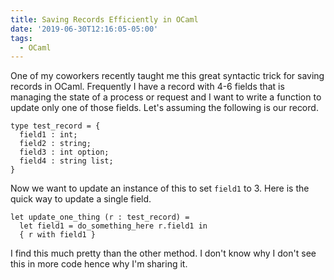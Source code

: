 ```yaml
---
title: Saving Records Efficiently in OCaml
date: '2019-06-30T12:16:05-05:00'
tags:
  - OCaml
---
```

One of my coworkers recently taught me this great syntactic trick for saving records in OCaml. Frequently I have a record with 4-6 fields that is managing the state of a process or request and I want to write a function to update only one of those fields. Let's assuming the following is our record.

```
type test_record = {  
  field1 : int;
  field2 : string;
  field3 : int option;
  field4 : string list;
}
```

Now we want to update an instance of this to set `field1` to 3. Here is the quick way to update a single field.

```
let update_one_thing (r : test_record) =
  let field1 = do_something_here r.field1 in
  { r with field1 }
```

I find this much pretty than the other method. I don't know why I don't see this in more code hence why I'm sharing it. 
